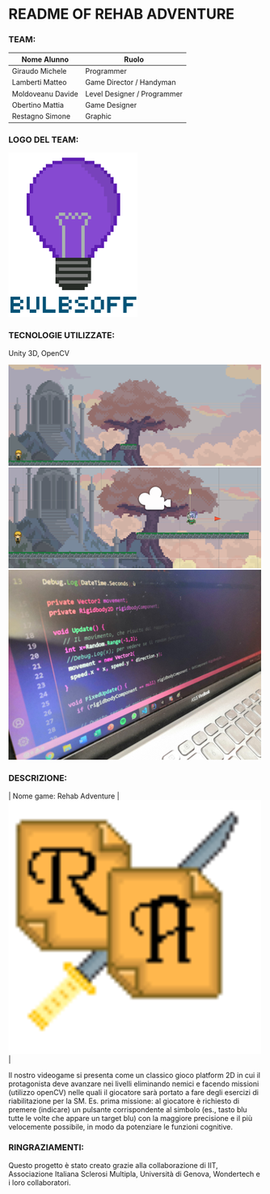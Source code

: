 # README OF REHAB ADVENTURE

### TEAM:

Nome Alunno | Ruolo                                   
| - | - |
| Giraudo Michele | Programmer
| Lamberti Matteo | Game Director / Handyman
| Moldoveanu Davide | Level Designer / Programmer
| Obertino Mattia | Game Designer
| Restagno Simone | Graphic

### LOGO DEL TEAM:

<img src="https://github.com/BitMatt10111/PCTO-BulbsOff/blob/main/LogoTeam.png" width="256">

### TECNOLOGIE UTILIZZATE: 
Unity 3D, OpenCV

<img src="https://github.com/BitMatt10111/PCTO-BulbsOff/blob/main/Logo%20e%20Immagini%20del%20Gioco/WorkInProgress/img1.png" width="500">
<img src="https://github.com/BitMatt10111/PCTO-BulbsOff/blob/main/Logo%20e%20Immagini%20del%20Gioco/WorkInProgress/img2.png" width="500">
<img src="https://github.com/BitMatt10111/PCTO-BulbsOff/blob/main/Logo%20e%20Immagini%20del%20Gioco/WorkInProgress/C%23Snippet.png" width="500">

### DESCRIZIONE:
| Nome game: Rehab Adventure | <img src="https://github.com/BitMatt10111/PCTO-BulbsOff/blob/main/Logo%20e%20Immagini%20del%20Gioco/Icon.png" width="500"> |

Il nostro videogame si presenta come un classico gioco platform 2D in cui il protagonista deve avanzare nei livelli eliminando nemici e facendo missioni (utilizzo openCV) nelle quali il giocatore sarà portato a fare degli esercizi di riabilitazione per la SM.
Es. prima missione:
al giocatore è richiesto di premere (indicare) un pulsante corrispondente al simbolo (es., tasto blu tutte le volte che appare un target blu) con la maggiore precisione e il più velocemente possibile, in modo da potenziare le funzioni cognitive.

### RINGRAZIAMENTI:
Questo progetto è stato creato grazie alla collaborazione di IIT, Associazione Italiana Sclerosi Multipla, Università di Genova, Wondertech e i loro collaboratori.

